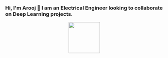 ### Hi, I'm Arooj 👋 I am an Electrical Engineer looking to collaborate on Deep Learning projects. 
<div id="header" align="center">
  <img src="https://media.giphy.com/media/1sgetPM00wWqJpVUTl/giphy.gif" width="100"/>
</div>

